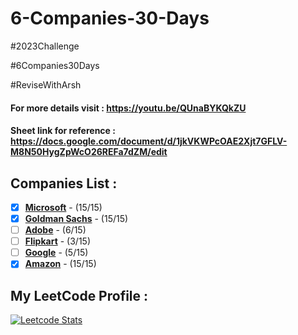 # 6-Companies-30-Days
#2023Challenge

#6Companies30Days

#ReviseWithArsh

#### For more details visit : https://youtu.be/QUnaBYKQkZU

#### Sheet link for reference : https://docs.google.com/document/d/1jkVKWPcOAE2Xjt7GFLV-M8N50HygZpWcO26REFa7dZM/edit

## Companies List :
- [x] [**Microsoft**](https://github.com/tusharkhanna575/6-Companies-30-Days/tree/main/Microsoft) - (15/15)
- [x] [**Goldman Sachs**](https://github.com/tusharkhanna575/6-Companies-30-Days/tree/main/Goldman%20Sachs) - (15/15)
- [ ] [**Adobe**](https://github.com/tusharkhanna575/6-Companies-30-Days/tree/main/Adobe) - (6/15)
- [ ] [**Flipkart**](https://github.com/tusharkhanna575/6-Companies-30-Days/tree/main/Flipkart) - (3/15)
- [ ] [**Google**](https://github.com/tusharkhanna575/6-Companies-30-Days/tree/main/Google) - (5/15)
- [x] [**Amazon**](https://github.com/tusharkhanna575/6-Companies-30-Days/tree/main/Amazon) - (15/15)

## My LeetCode Profile :   
[![Leetcode Stats](https://leetcard.jacoblin.cool/tusharkhanna575?theme=unicorn&ext=heatmap&border=0&radius=20)](https://leetcode.com/tusharkhanna575)
